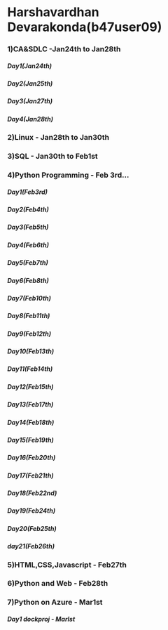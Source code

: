 # Harshavardhan Devarakonda(b47user09)

### 1)CA&SDLC            -Jan24th  to Jan28th
##### Day1(Jan24th)
##### Day2(Jan25th)
##### Day3(Jan27th)
##### Day4(Jan28th)

### 2)Linux              - Jan28th  to Jan30th


### 3)SQL                - Jan30th to Feb1st


### 4)Python Programming - Feb 3rd... 
##### Day1(Feb3rd)
##### Day2(Feb4th)
##### Day3(Feb5th)
##### Day4(Feb6th)
##### Day5(Feb7th)
##### Day6(Feb8th)
##### Day7(Feb10th)
##### Day8(Feb11th)
##### Day9(Feb12th)
##### Day10(Feb13th)
##### Day11(Feb14th)
##### Day12(Feb15th)
##### Day13(Feb17th)
##### Day14(Feb18th)
##### Day15(Feb19th)
##### Day16(Feb20th)
##### Day17(Feb21th)
##### Day18(Feb22nd)
##### Day19(Feb24th)
##### Day20(Feb25th)
##### day21(Feb26th)


### 5)HTML,CSS,Javascript                - Feb27th


### 6)Python and Web                     - Feb28th


### 7)Python on Azure                    - Mar1st
##### Day1 dockproj                      - Marlst
